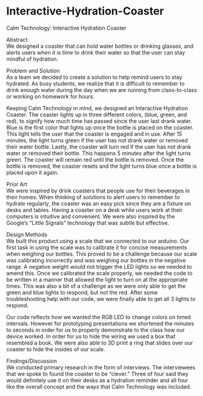 # Interactive-Hydration-Coaster
Calm Technology: Interactive Hydration Coaster<br/>

Abstract<br/>
We designed a coaster that can hold water bottles or drinking glasses, and alerts users when it is time to drink their water so that the user can stay mindful of hydration. <br/>

Problem and Solution<br/>
As a team we decided to create a solution to help remind users to stay hydrated. As busy students, we realize that it is difficult to remember to drink enough water during the day when we  are running from class-to-class or working on homework for hours. <br/>

Keeping Calm Technology in mind, we designed an Interactive Hydration Coaster. The coaster lights up  in three different colors, (blue, green, and red),  to signify how much time has passed since the user last drank water. Blue is the first color that lights up once the bottle is placed on the coaster. This light tells the user that the coaster is engaged and in use. After 15 minutes, the light turns green if the user has not drank water or removed their water bottle. Lastly, the coaster will turn red if the user has not drank water or removed their bottle. This happens 5 minutes after the light turns green. The coaster will remain red until the bottle is removed. Once the bottle is removed, the coaster resets and the light turns blue once a bottle is placed upon it again.<br/>

Prior Art<br/>
We were inspired by drink coasters that people use for their beverages in their homes. When thinking of solutions to alert users to remember to hydrate regularly, the coaster was an easy pick since they are a fixture on desks and tables.  Having a coaster on a desk while users work at their computers is intuitive and convenient. We were also inspired by the Google’s “Little Signals” technology that was subtle but effective.<br/>

Design Methods<br/>
We built this product using a scale that we connected to our arduino. Our first task in using the scale was to calibrate it for concise measurements when weighing our bottles. This proved to be a challenge because our scale was calibrating incorrectly and was weighing our bottles in the negative range. A negative weight would not trigger the LED lights so we needed to amend this. Once we calibrated the scale properly, we needed the code to be written in a manner that allowed the light to turn on at the appropriate times. This was also a bit of a challenge as we were only able to get the green and blue lights to respond, but not the red. After some troubleshooting help with our code, we were finally able to get all 3 lights to respond. <br/>

Our code reflects how we wanted the RGB LED to change colors on timed intervals. However for prototyping presentations we shortened the minutes to seconds in order for us to properly demonstrate to the class how our device worked. In order for us to hide the wiring we used a box that resembled a book. We were also able to 3D print a ring that slides over our coaster to hide the insides of our scale.<br/>

Findings/Discussion<br/>
We conducted primary research in the form of interviews. The interviewees that we spoke to found the coaster to be “clever.” Three of four said they would definitely use it on their desks as a hydration reminder and all four like the overall concept and the ways that Calm Technology was included.<br/>


